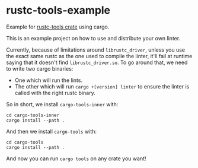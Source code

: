 # rustc-tools-example

Example for [rustc-tools crate](https://github.com/GuillaumeGomez/rustc-tools)
using cargo.

This is an example project on how to use and distribute your own linter.

Currently, because of limitations around `librustc_driver`, unless you use
the exact same rustc as the one used to compile the linter, it'll fail at
runtime saying that it doesn't find `librustc_driver.so`. To go around that,
we need to write two cargo binaries:

 * One which will run the lints.
 * The other which will run `cargo +[version] linter` to ensure the linter
   is called with the right rustc binary.

So in short, we install `cargo-tools-inner` with:

```
cd cargo-tools-inner
cargo install --path .
```

And then we install `cargo-tools` with:

```
cd cargo-tools
cargo install --path .
```

And now you can run `cargo tools` on any crate you want!
